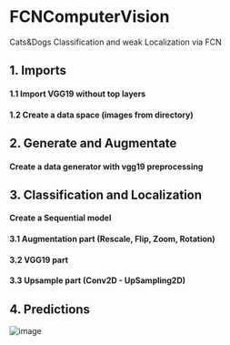 # FCNComputerVision
Cats&amp;Dogs Classification and weak Localization via FCN

## 1. Imports
#### 1.1 Import VGG19 without top layers
#### 1.2 Create a data space (images from directory)

## 2. Generate and Augmentate
#### Create a data generator with vgg19 preprocessing

## 3. Classification and Localization
#### Create a Sequential model
#### 3.1 Augmentation part (Rescale, Flip, Zoom, Rotation)
#### 3.2 VGG19 part
#### 3.3 Upsample part (Conv2D - UpSampling2D)

## 4. Predictions
![image](https://github.com/Monfin/FCNComputerVision/assets/132058047/e9647411-15d1-45e2-8a44-0ec7a8b82828)
